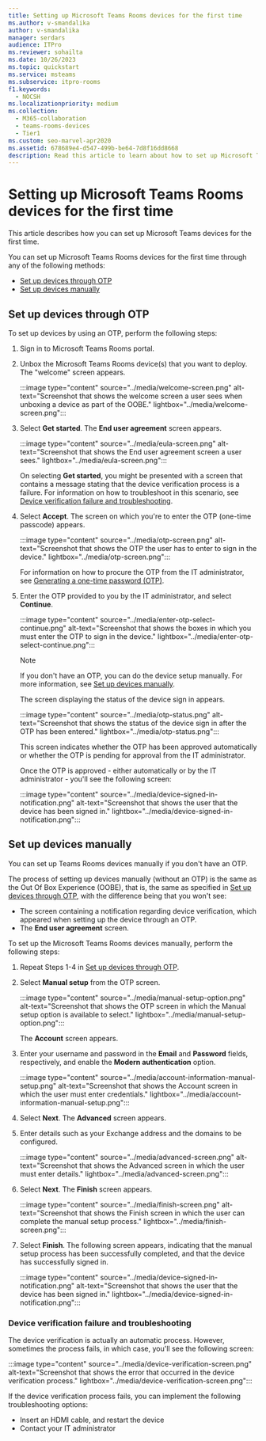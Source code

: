 ```yaml
---
title: Setting up Microsoft Teams Rooms devices for the first time
ms.author: v-smandalika
author: v-smandalika
manager: serdars
audience: ITPro
ms.reviewer: sohailta
ms.date: 10/26/2023
ms.topic: quickstart
ms.service: msteams
ms.subservice: itpro-rooms
f1.keywords: 
  - NOCSH
ms.localizationpriority: medium
ms.collection: 
  - M365-collaboration
  - teams-rooms-devices
  - Tier1
ms.custom: seo-marvel-apr2020
ms.assetid: 678689e4-d547-499b-be64-7d8f16dd8668
description: Read this article to learn about how to set up Microsoft Teams Rooms devices for the first time.
---
```


# Setting up Microsoft Teams Rooms devices for the first time

This article describes how you can set up Microsoft Teams devices for the first time.

You can set up Microsoft Teams Rooms devices for the first time through any of the following methods:

- [Set up devices through OTP](#set-up-devices-through-otp)
- [Set up devices manually](#set-up-devices-manually)

## Set up devices through OTP

To set up devices by using an OTP, perform the following steps:

1. Sign in to Microsoft Teams Rooms portal.
1. Unbox the Microsoft Teams Rooms device(s) that you want to deploy. The "welcome" screen appears.

   :::image type="content" source="../media/welcome-screen.png" alt-text="Screenshot that shows the welcome screen a user sees when unboxing a device as part of the OOBE." lightbox="../media/welcome-screen.png":::


1. Select **Get started**. The **End user agreement** screen appears.

   :::image type="content" source="../media/eula-screen.png" alt-text="Screenshot that shows the End user agreement screen a user sees." lightbox="../media/eula-screen.png":::


   On selecting **Get started**, you might be presented with a screen that contains a message stating that the device verification process is a failure. For information on how to troubleshoot in this scenario, see [Device verification failure and troubleshooting](#device-verification-failure-and-troubleshooting).

1. Select **Accept**. The screen on which you're to enter the OTP (one-time passcode) appears.

   :::image type="content" source="../media/otp-screen.png" alt-text="Screenshot that shows the OTP the user has to enter to sign in the device." lightbox="../media/otp-screen.png":::

   For information on how to procure the OTP from the IT administrator, see [Generating a one-time password (OTP)](generate-otp.md#generating-a-one-time-password-otp).

1. Enter the OTP provided to you by the IT administrator, and select **Continue**.

   :::image type="content" source="../media/enter-otp-select-continue.png" alt-text="Screenshot that shows the boxes in which you must enter the OTP to sign in the device." lightbox="../media/enter-otp-select-continue.png":::

   > [!NOTE]
   > If you don't have an OTP, you can do the device setup manually. For more information, see [Set up devices manually](#set-up-devices-manually).

   The screen displaying the status of the device sign in appears.

   :::image type="content" source="../media/otp-status.png" alt-text="Screenshot that shows the status of the device sign in after the OTP has been entered." lightbox="../media/otp-status.png":::

   This screen indicates whether the OTP has been approved automatically or whether the OTP is pending for approval from the IT administrator.

   Once the OTP is approved - either automatically or by the IT administrator - you'll see the following screen:

   :::image type="content" source="../media/device-signed-in-notification.png" alt-text="Screenshot that shows the user that the device has been signed in." lightbox="../media/device-signed-in-notification.png":::

## Set up devices manually

You can set up Teams Rooms devices manually if you don't have an OTP.

The process of setting up devices manually (without an OTP) is the same as the Out Of Box Experience (OOBE), that is, the same as specified in [Set up devices through OTP](#set-up-devices-through-otp), with the difference being that you won't see:

- The screen containing a notification regarding device verification, which appeared when setting up the device through an OTP.
- The **End user agreement** screen.

To set up the Microsoft Teams Rooms devices manually, perform the following steps:

1. Repeat Steps 1-4 in [Set up devices through OTP](#set-up-devices-through-otp).
1. Select **Manual setup** from the OTP screen.

   :::image type="content" source="../media/manual-setup-option.png" alt-text="Screenshot that shows the OTP screen in which the Manual setup option is available to select." lightbox="../media/manual-setup-option.png":::

   The **Account** screen appears.

1. Enter your username and password in the **Email** and **Password** fields, respectively, and enable the **Modern authentication** option.

   :::image type="content" source="../media/account-information-manual-setup.png" alt-text="Screenshot that shows the Account screen in which the user must enter credentials." lightbox="../media/account-information-manual-setup.png":::

1. Select **Next**.  The **Advanced** screen appears.
1. Enter details such as your Exchange address and the domains to be configured.

   :::image type="content" source="../media/advanced-screen.png" alt-text="Screenshot that shows the Advanced screen in which the user must enter details." lightbox="../media/advanced-screen.png":::

1. Select **Next**. The **Finish** screen appears.

   :::image type="content" source="../media/finish-screen.png" alt-text="Screenshot that shows the Finish screen in which the user can complete the manual setup process." lightbox="../media/finish-screen.png":::

1. Select **Finish**.  The following screen appears, indicating that the manual setup process has been successfully completed, and that the device has successfully signed in.

   :::image type="content" source="../media/device-signed-in-notification.png" alt-text="Screenshot that shows the user that the device has been signed in." lightbox="../media/device-signed-in-notification.png":::

### Device verification failure and troubleshooting

The device verification is actually an automatic process. However, sometimes the process fails, in which case, you'll see the following screen:

:::image type="content" source="../media/device-verification-screen.png" alt-text="Screenshot that shows the error that occurred in the device verification process." lightbox="../media/device-verification-screen.png":::

If the device verification process fails, you can implement the following troubleshooting options:

- Insert an HDMI cable, and restart the device
- Contact your IT administrator

